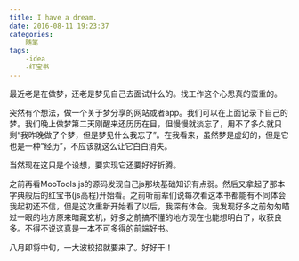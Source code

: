 ```yaml
---
title: I have a dream.
date: 2016-08-11 19:23:37
categories:
	随笔
tags:
	-idea
	-红宝书
---
```

最近老是在做梦，还老是梦见自己去面试什么的。找工作这个心思真的蛮重的。
<!-- more -->
突然有个想法，做一个关于梦分享的网站或者app。我们可以在上面记录下自己的梦。我们晚上做梦第二天刚醒来还历历在目，但慢慢就淡忘了，用不了多久就只剩“我昨晚做了个梦，但是梦见什么我忘了”。在我看来，虽然梦是虚幻的，但是它也是一种“经历”，不应该就这么让它白白消失。

当然现在这只是个设想，要实现它还要好好折腾。

之前再看MooTools.js的源码发现自己js那块基础知识有点弱。然后又拿起了那本字典般后的红宝书(js高程)开始看。之前听前辈们说每次看这本书都能有不同体会我起初还不信，但是这次重新开始看了以后，我深有体会。我发现好多之前匆匆瞄过一眼的地方原来暗藏玄机，好多之前搞不懂的地方现在也能想明白了，收获良多。不得不说这真是一本不可多得的前端好书。

八月即将中旬，一大波校招就要来了。好好干！
